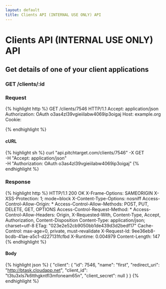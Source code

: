 ```yaml
---
layout: default
title: Clients API (INTERNAL USE ONLY) API
---
```


# Clients API (INTERNAL USE ONLY) API

## Get details of one of your client applications

### GET /clients/:id



### Request

{% highlight http %}
GET /clients/7546 HTTP/1.1
Accept: application/json
Authorization: OAuth o3as4zl39vgieiilabw4069ip3oigaj
Host: example.org
Cookie: 

{% endhighlight %}


#### cURL

{% highlight sh %}
curl "api.pitchtarget.com/clients/7546" -X GET \
	-H "Accept: application/json" \
	-H "Authorization: OAuth o3as4zl39vgieiilabw4069ip3oigaj"
{% endhighlight %}

### Response

{% highlight http %}
HTTP/1.1 200 OK
X-Frame-Options: SAMEORIGIN
X-XSS-Protection: 1; mode=block
X-Content-Type-Options: nosniff
Access-Control-Allow-Origin: *
Access-Control-Allow-Methods: POST, PUT, DELETE, GET, OPTIONS
Access-Control-Request-Method: *
Access-Control-Allow-Headers: Origin, X-Requested-With, Content-Type, Accept, Authorization, Content-Disposition
Content-Type: application/json; charset=utf-8
ETag: "023e2e52cb9050bb1de439d3d2bedf17"
Cache-Control: max-age=0, private, must-revalidate
X-Request-Id: 9ee36eb8-bcdb-41ae-a5c1-d227131fcfbd
X-Runtime: 0.004979
Content-Length: 147
{% endhighlight %}

#### Body

{% highlight json %}
{
  "client": {
    "id": 7546,
    "name": "first",
    "redirect_uri": "http://btask.cloudapp.net",
    "client_id": "t3tu3xls7k6tthgkntfl3mfoneam65n",
    "client_secret": null
  }
}
{% endhighlight %}

